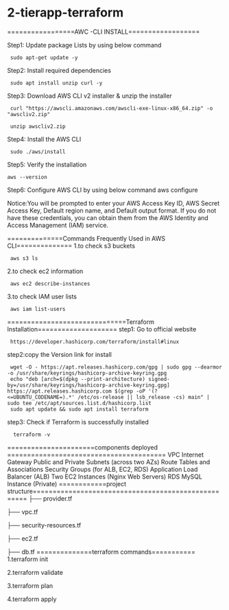 # 2-tierapp-terraform

=================AWC -CLI INSTALL==================

Step1: Update package Lists by using below command
     
	 sudo apt-get update -y 

Step2: Install required dependencies
     
	 sudo apt install unzip curl -y

Step3: Download AWS CLI v2 installer & unzip the installer  
     
	 curl "https://awscli.amazonaws.com/awscli-exe-linux-x86_64.zip" -o "awscliv2.zip"
 
     unzip awscliv2.zip

Step4: Install the AWS CLI
     
	 sudo ./aws/install

Step5: Verify the installation
    
	aws --version 

Step6: Configure AWS CLI by using below command
     aws configure 

Notice:You will be prompted to enter your AWS Access Key ID, AWS Secret Access Key, Default region name, and Default output format. If you do not have these credentials, you can obtain them from the AWS Identity and Access Management (IAM) service.

==============Commands Frequently Used in AWS CLI==============
1.to check s3 buckets
     
	 aws s3 ls

2.to check ec2 information
     
	 aws ec2 describe-instances  

3.to check IAM user lists
     
	 aws iam list-users

==============================Terraform Installation====================
step1: Go to official website
     
	 https://developer.hashicorp.com/terraform/install#linux 

step2:copy the Version link for install 
     
	 wget -O - https://apt.releases.hashicorp.com/gpg | sudo gpg --dearmor -o /usr/share/keyrings/hashicorp-archive-keyring.gpg
     echo "deb [arch=$(dpkg --print-architecture) signed-by=/usr/share/keyrings/hashicorp-archive-keyring.gpg] https://apt.releases.hashicorp.com $(grep -oP '(?<=UBUNTU_CODENAME=).*' /etc/os-release || lsb_release -cs) main" | sudo tee /etc/apt/sources.list.d/hashicorp.list
     sudo apt update && sudo apt install terraform  
	 
step3: Check if Terraform is successfully installed
     
	  terraform -v 
======================components deployed ========================================
VPC
Internet Gateway
Public and Private Subnets (across two AZs)
Route Tables and Associations
Security Groups (for ALB, EC2, RDS)
Application Load Balancer (ALB)
Two EC2 Instances (Nginx Web Servers)
RDS MySQL Instance (Private)
============project structure====================================================
├── provider.tf

├── vpc.tf

├── security-resources.tf

├── ec2.tf

├── db.tf
==============terraform commands===========
1.terraform init

2.terraform validate

3.terraform plan

4.terraform apply




